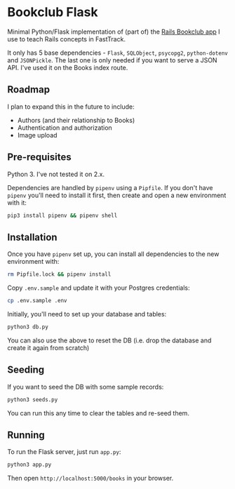 # Bookclub Flask

Minimal Python/Flask implementation of (part of) the [Rails Bookclub app](https://github.com/flynnwebdev/bookclub-2021.2) I use to teach Rails concepts in FastTrack.

It only has 5 base dependencies - `Flask`, `SQLObject`, `psycopg2`, `python-dotenv` and `JSONPickle`. The last one is only needed if you want to serve a JSON API. I've used it on the Books index route.

## Roadmap

I plan to expand this in the future to include:

- Authors (and their relationship to Books)
- Authentication and authorization
- Image upload

## Pre-requisites

Python 3. I've not tested it on 2.x.

Dependencies are handled by `pipenv` using a `Pipfile`. If you don't have `pipenv` you'll need to install it first, then create and open a new environment with it:

```sh
pip3 install pipenv && pipenv shell
```

## Installation

Once you have `pipenv` set up, you can install all dependencies to the new environment with:

```sh
rm Pipfile.lock && pipenv install
```

Copy `.env.sample` and update it with your Postgres credentials:

```sh
cp .env.sample .env
```

Initially, you'll need to set up your database and tables:

```sh
python3 db.py
```

You can also use the above to reset the DB (i.e. drop the database and create it again from scratch)

## Seeding

If you want to seed the DB with some sample records:

```sh
python3 seeds.py
```

You can run this any time to clear the tables and re-seed them.

## Running

To run the Flask server, just run `app.py`:

```sh
python3 app.py
```

Then open `http://localhost:5000/books` in your browser.